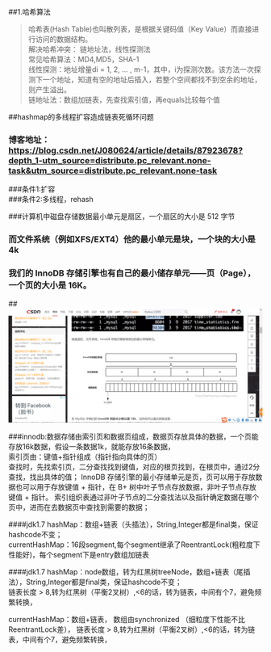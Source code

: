 ##1.哈希算法
>哈希表(Hash Table)也叫散列表，是根据关键码值（Key Value）而直接进行访问的数据结构。  
解决哈希冲突： 链地址法，线性探测法   
常见哈希算法：MD4,MD5，SHA-1  
线性探测：地址增量di = 1, 2, ... , m-1，其中，i为探测次数。该方法一次探测下一个地址，知道有空的地址后插入，若整个空间都找不到空余的地址，则产生溢出。  
链地址法：数组加链表，先查找索引值，再equals比较每个值  


##hashmap的多线程扩容造成链表死循环问题  
### 博客地址： https://blog.csdn.net/J080624/article/details/87923678?depth_1-utm_source=distribute.pc_relevant.none-task&utm_source=distribute.pc_relevant.none-task 
###条件1:扩容  
###条件2:多线程，rehash

###计算机中磁盘存储数据最小单元是扇区，一个扇区的大小是 512 字节   
### 而文件系统（例如XFS/EXT4）他的最小单元是块，一个块的大小是 4k   
### 我们的 InnoDB 存储引擎也有自己的最小储存单元——页（Page），一个页的大小是 16K。

##![Image text](2020_04/innodb底层存储.png)

###innodb:数据存储由索引页和数据页组成，数据页存放具体的数据，一个页能存放16k数据，假设一条数据1k，就能存放16条数据，  
索引页由：键值+指针组成（指针指向具体的页）  
查找时，先找索引页，二分查找找到键值，对应的根页找到，在根页中，通过2分查找，找出具体的值； 
InnoDB 存储引擎的最小存储单元是页，页可以用于存放数据也可以用于存放键值 + 指针，在 B+ 树中叶子节点存放数据，非叶子节点存放键值 + 指针。
索引组织表通过非叶子节点的二分查找法以及指针确定数据在哪个页中，进而在去数据页中查找到需要的数据；

####jdk1.7 
hashMap：数组+链表（头插法），String,Integer都是final类，保证hashcode不变；  
currentHashMap：16段segment,每个segment继承了ReentrantLock(粗粒度下性能好)，每个segment下是entry数组加链表   


####jdk1.7 
hashMap：node数组，转为红黑树treeNode，数组+链表（尾插法），String,Integer都是final类，保证hashcode不变；  
链表长度 > 8,转为红黑树（平衡2叉树）,<6的话，转为链表，中间有个7，避免频繁转换，   

currentHashMap：数组+链表， 数组由synchronized （细粒度下性能不比ReentrantLock差），
链表长度 > 8,转为红黑树（平衡2叉树）,<6的话，转为链表，中间有个7，避免频繁转换， 